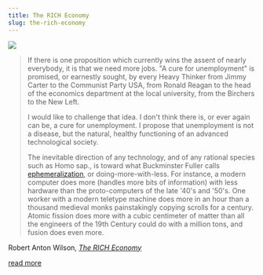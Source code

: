 ```yaml
---
title: The RICH Economy
slug: the-rich-economy
---
```


<img src="/image/magazine.sm.jpg" class="flush" data-source="1979 book Future Cities: Homes and Living into the 21st Century, Matt Novak - Flickr" data-link="https://secure.flickr.com/photos/sots/1271028593/in/photolist-2Wjmw6-6dAFJb-6sfW22">

> If there is one proposition which currently wins the assent of nearly everybody, it is that we need more jobs. "A cure for unemployment" is promised, or earnestly sought, by every Heavy Thinker from Jimmy Carter to the Communist Party USA, from Ronald Reagan to the head of the economics department at the local university, from the Birchers to the New Left.
>
> I would like to challenge that idea. I don't think there is, or ever again can be, a cure for unemployment. I propose that unemployment is not a disease, but the natural, healthy functioning of an advanced technological society.
>
> The inevitable direction of any technology, and of any rational species such as Homo sap., is toward what Buckminster Fuller calls [ephemeralization](https://en.wikipedia.org/wiki/Ephemeralization), or doing-more-with-less. For instance, a modern computer does more (handles more bits of information) with less hardware than the proto-computers of the late '40's and '50's. One worker with a modern teletype machine does more in an hour than a thousand medieval monks painstakingly copying scrolls for a century. Atomic fission does more with a cubic centimeter of matter than all the engineers of the 19th Century could do with a million tons, and fusion does even more.

<p class="attribution">Robert Anton Wilson, <a href="http://www.deepleafproductions.com/wilsonlibrary/texts/raw-RICH.html"><i>The RICH Economy</i></a></p>


<a href="http://www.deepleafproductions.com/wilsonlibrary/texts/raw-RICH.html" class="next">read more</a>
